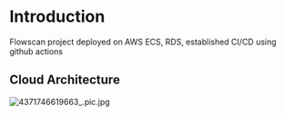 # Introduction

Flowscan project deployed on AWS ECS, RDS, established CI/CD using github actions

## Cloud Architecture

![4371746619663_.pic.jpg](https://s2.loli.net/2025/05/07/MExYu1Wy8pn9lOw.png)
